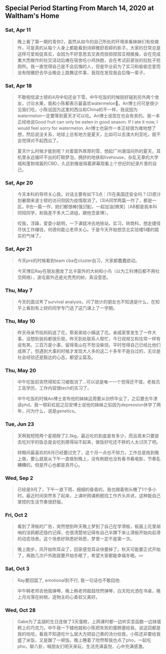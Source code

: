 ## Special Period Starting From March 14, 2020 at Waltham's Home

### Sat, Apr 11
> 晚上看了第一期的青你2，虽然从如今的自己所处的环境来看妹妹们有些做作，可是真的从每个人身上都能看到诗婷雅舒若婷的影子。大家的日常总是这样可爱局促真实，会因为不好意思去交表而扭扭捏捏互相推搡，会在完成重大而做作的社交活动后瘫在宿舍吃小鸡快跑，会在考试前紧张的拉肚子抢厕所。我一直觉得自己是不会后悔的人，但是毕业前为了实习和偷偷恋爱而没有陪雅舒去毕业晚会上跳舞这件事，我现在发现我会后悔一辈子。
    
### Sat, Apr 18
> 不敢相信波士顿的4月中旬还会下雪。中午吃饭的时候刚好碰到另外两个舍友，讨论水果，我和小陈都表示最喜欢watermelon🙋。An博士问可是很少见我们吃，小陈说因为这里的西瓜和China的不一样，我说因为watermelon一定要等到夏天才可以吃。An博士说现在也会有卖的。我一本正经地说Good fruit can only be eaten in good season. If I ate it now, I would feel sorry for watermelon. An博士也装作一本正经很为难地想了想，然后说没关系，地球上总有地方是夏天，比如可以去澳大利亚吃，就不会觉得对不起西瓜了。

> 夏天什么时候才能到呢？对着窗外厚厚的雪，想起广州潮湿闷热的夏天，耳机里永远循环不出的盯鞋梦泡，拥挤的地铁和livehouse，杂乱无章的大学城和蓬勃喧嚣的CBD，久远到像是隔着屏幕观看上个世纪的纪录片里的自己。

### Sat, Apr 20
> 今天本科的导师关心我，对话主要有如下3点：(1)在美国还安全吗？(2)原计划暑期来波士顿的访问但因为疫情取消了。(3)A同学两篇一作了，都是一区。B也一篇一作，她们都很棒[强][强]，一起加油[微笑]（AB都是我本科同班同学，和我差不多大二进组，跟他念直博）。

> 哎我，浮躁，爱耍小聪明，一下课就冲去地铁站，实习，转商科，想走捷径尽快工作赚钱，何德何能让老师关心。于是今天开始想念北实验楼5楼的踏实的气味了。

### Sat, Apr 21
> 今天pre的时候看到team cba在cluster自习，大家都蠢蠢欲动。

> 今天博后Ray在朋友圈发了北卡窗外的大树和小鸟（以为工科博后都不用社交网络），波屯窗外还是光秃秃的树，真没意思。

### Thu, May 7
> 今天的面试考了survival analysis，问了统计的朋友也不知道是什么，在知乎上看到有上财的同学专门选了这门课上了一学期。

### Thu, May 10
> 昨天母亲节给妈妈送了花，帮弟弟给小姨送了花。亲戚家里发生了一件大事，没想到爸妈都很乐观，昨天到处联系人帮忙，今日视频又和往常一样有说有笑。三百万是小事，留得青山在不愁没柴烧。平时觉得自己已经比他们成熟了，但遇到大事的时候才发现大人多的这二十多年不是白过的，无论是社会经验还是豁达的心态，都望尘莫及。

### Thu, May 20
> 中午吃饭前突然得知实习被取消了...可以说是唯一一个觉得还不错，老板员工高学历，工作内容很tech的实习了。

> 中午吃饭的时候An博士宣布他的妹妹这周要从剑桥毕业了，之后要去牛津读phd，我一顿彩虹屁之后安博士说他的妹妹之前因为depression休学了两年，问为什么，说是genetics。

### Tue, Jun 23
> 天啊我短短两个星期胖了2.3kg，最近吃的到底是有多少，而且周末只要是去吃刘宇的饭总是会吃到撑得站不起来，做饭好吃还不胖的人太讨厌了吧。

> 转眼间最喜欢的6月已经要过完了，这个月一点也不努力，工作总是拖到晚上做，要么就是从下午一直做到晚上，没有刷题也没有看书看电影，节奏乱糟糟的。但是开心也都是真开心。


### Wed, Sep 2
> 已经是9月了，下午一直下雨，细细的昏昏的，我也跟着倒头睡了1个多小时。最近时间突然多了起来，上课听网课刷题找工作齐头并进，这种能自己掌控的生活节奏很舒服。


### Fri, Oct 2
> 看到了滑板的广告，突然想到昨天晚上梦到了自己在学滑板，板面上花里胡哨的涂鸦都还隐约记得，也很清楚地记得有自己半蹲下来让滑板开始向前滑的动态场景。这个场景好熟悉好熟悉，梦里一定不是第一次。

> 晚上跑步，风开始吹耳朵了，回家感觉耳朵快要掉了。秋天可能要正式开始了，再跑几次户外跑就要开始冬眠了，希望大家都能幸福冬眠。💤


### Sat, Oct 3
> Ray要回国了, emotional到不行, 我一句话也不敢回他.

> 中午韩老师吉他我弹琴，晚上韩老师敲鼓欣然弹琴，白天阳光洒在书桌，晚上月光落在树梢，造物主的心柔软又美好。


### Wed, Oct 28
> Gabe为了孟翃的生日连做了3天蛋糕，上网课时都一边听实变函数一边抹蛋糕上的巧克力。中午我一下楼他就和小陈把失败的蛋糕塞给我，说这回都是我的哈哈，看我不知道吃什么就大方把自己煮的汤分给我，小陈还非要给我盛了米饭，又是蹭了一顿饭。晚上睡着了欣然帮我也点了pho，一起吃pho，聊八卦，喊朋友们明天来玩，生活充满喜悦，心中充满感激。


